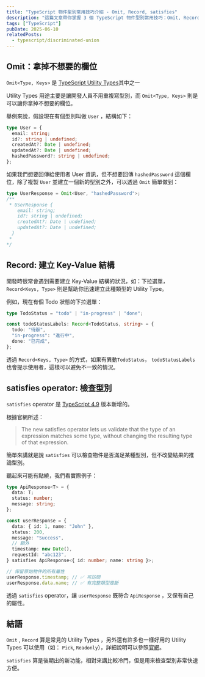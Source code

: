 ```yaml
---
title: "TypeScript 物件型別常用技巧介紹 - Omit, Record, satisfies"
description: "這篇文章帶你掌握 3 個 TypeScript 物件型別常用技巧：Omit, Record, satisfies, as const，透過實際開發場景的範例，讓你少踩坑、多享受型別安全帶來的好處。"
tags: ["TypeScript"]
pubDate: 2025-06-10
relatedPosts:
  - typescript/discriminated-union
---
```


## Omit：拿掉不想要的欄位

`Omit<Type, Keys>` 是 <a href="https://www.typescriptlang.org/docs/handbook/utility-types.html#omittype-keys" target="_blank">TypeScript Utility Types</a>其中之一

Utility Types 用途主要是讓開發人員不用重複寫型別，而 `Omit<Type, Keys>` 則是可以讓你拿掉不想要的欄位。

舉例來說，假設現在有個型別叫做 `User` ，結構如下：

```ts
type User = {
  email: string;
  id?: string | undefined;
  createdAt?: Date | undefined;
  updatedAt?: Date | undefined;
  hashedPassword?: string | undefined;
};
```

如果我們想要回傳給使用者 User 資訊，但不想要回傳 `hashedPassword` 這個欄位，除了複製 `User` 並建立一個新的型別之外，可以透過 `Omit` 簡單做到：

```ts
type UserResponse = Omit<User, "hashedPassword">;
/** 
 * UserResponse {
    email: string;
    id?: string | undefined;
    createdAt?: Date | undefined;
    updatedAt?: Date | undefined;
  }
 * 
*/
```

## Record: 建立 Key-Value 結構

開發時很常會遇到需要建立 Key-Value 結構的狀況，如：下拉選單，`Record<Keys, Type>` 則是幫助你迅速建立此種類型的 Utility Type。

例如，現在有個 Todo 狀態的下拉選單：

```ts
type TodoStatus = "todo" | "in-progress" | "done";

const todoStatusLabels: Record<TodoStatus, string> = {
  todo: "待辦",
  "in-progress": "進行中",
  done: "已完成",
};
```

透過 `Record<Keys, Type>` 的方式，如果有異動`TodoStatus`， `todoStatusLabels` 也會提示使用者，這樣可以避免不一致的情況。

## satisfies operator: 檢查型別

`satisfies` operator 是 <a href="https://www.typescriptlang.org/docs/handbook/release-notes/typescript-4-9.html" target="_blank">TypeScript 4.9</a> 版本新增的。

根據官網所述：

> The new satisfies operator lets us validate that the type of an expression matches some type, without changing the resulting type of that expression.

簡單來講就是說 `satisfies` 可以檢查物件是否滿足某種型別，但不改變結果的推論型別。

聽起來可能有點繞，我們看實際例子：

```ts
type ApiResponse<T> = {
  data: T;
  status: number;
  message: string;
};

const userResponse = {
  data: { id: 1, name: "John" },
  status: 200,
  message: "Success",
  // 額外
  timestamp: new Date(),
  requestId: "abc123",
} satisfies ApiResponse<{ id: number; name: string }>;

// 保留原始物件的所有屬性
userResponse.timestamp; // ✅ 可訪問
userResponse.data.name; // ✅ 有完整類型推斷
```

透過 `satisfies` operator，讓 `userResponse` 既符合 `ApiResponse` ，又保有自己的屬性。

## 結語

`Omit` , `Record` 算是常見的 Utility Types ，另外還有許多也一樣好用的 Utility Types 可以使用（如： `Pick`, `Readonly`），詳細說明可以參照<a href="https://www.typescriptlang.org/docs/handbook/utility-types.html#omittype-keys" href="_blank">官網</a>。

`satisfies` 算是後期出的新功能，相對來講比較冷門，但是用來檢查型別非常快速方便。
